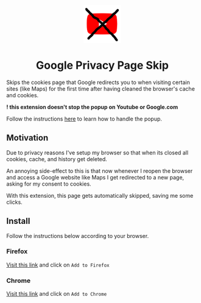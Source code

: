 <p align="center"><img src="./common/images/128.png" width="100"></p>

<h1 align="center">Google Privacy Page Skip</h1>

Skips the cookies page that Google redirects you to when visiting certain sites (like Maps) for the first time after having cleaned the browser's cache and cookies.

**! this extension doesn't stop the popup on Youtube or Google.com**

Follow the instructions [here](https://gist.github.com/albertomosconi/f8c39411d813e9e20c03ed481ce00da3) to learn how to handle the popup.

## Motivation

Due to privacy reasons I've setup my browser so that when its closed all cookies, cache, and history get deleted.

An annoying side-effect to this is that now whenever I reopen the browser and access a Google website like Maps I get redirected to a new page, asking for my consent to cookies.

With this extension, this page gets automatically skipped, saving me some clicks.

## Install

Follow the instructions below according to your browser.

### Firefox

[Visit this link](https://addons.mozilla.org/en-US/firefox/addon/gpps/) and click on `Add to Firefox`

### Chrome

[Visit this link](https://chrome.google.com/webstore/detail/gpps/jkpiccdjdfimkaogodheddbfhinmjcma) and click on `Add to Chrome`

